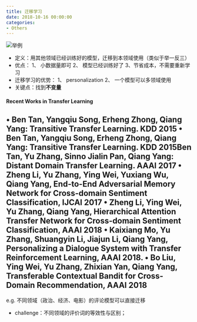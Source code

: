 ```yaml
---
title: 迁移学习
date: 2018-10-16 00:00:00
categories:
- Others
---
```

![举例](https://upload-images.jianshu.io/upload_images/7955445-0b214303ebcbdc1e.png?imageMogr2/auto-orient/strip%7CimageView2/2/w/1240)
- 定义：用其他领域已经训练好的模型，迁移到本领域使用（类似于举一反三）
- 优点：
1、 小数据量即可
2、 模型已经训练好了
3、节省成本，不需要重新学习
- 迁移学习的优势：
1、 personalization
2、 一个模型可以多领域使用
- 关键点：找到**不变量**
#### Recent Works in Transfer Learning
• Ben Tan, Yangqiu Song, Erheng Zhong, Qiang Yang: Transitive Transfer
Learning. KDD 2015
• Ben Tan, Yangqiu Song, Erheng Zhong, Qiang Yang: Transitive Transfer
Learning. KDD 2015Ben Tan, Yu Zhang, Sinno Jialin Pan, Qiang Yang: Distant
Domain Transfer Learning. AAAI 2017
• Zheng Li, Yu Zhang, Ying Wei, Yuxiang Wu, Qiang Yang, End-to-End Adversarial
Memory Network for Cross-domain Sentiment Classification, IJCAI 2017
• Zheng Li, Ying Wei, Yu Zhang, Qiang Yang, Hierarchical Attention Transfer Network
for Cross-domain Sentiment Classification, AAAI 2018
• Kaixiang Mo, Yu Zhang, Shuangyin Li, Jiajun Li, Qiang Yang, Personalizing a
Dialogue System with Transfer Reinforcement Learning, AAAI 2018.
• Bo Liu, Ying Wei, Yu Zhang, Zhixian Yan, Qiang Yang, Transferable Contextual
Bandit for Cross-Domain Recommendation, AAAI 2018
---
e.g.  不同领域（政治、经济、电影）的评论模型可以直接迁移
- challenge：不同领域的评价词的等效性与区别；
